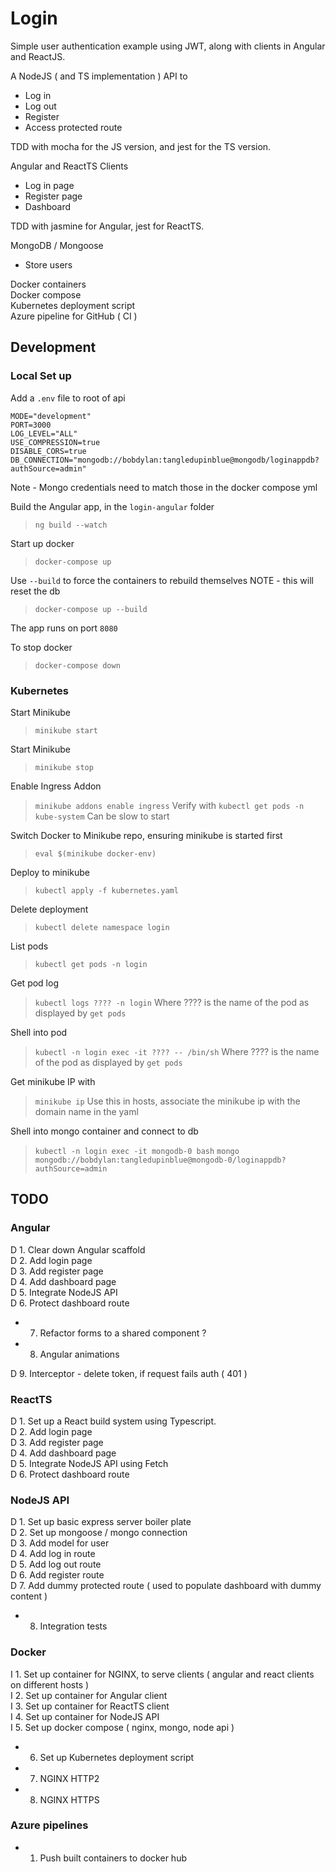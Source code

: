 # Login

Simple user authentication example using JWT, along with clients in Angular and ReactJS.

A NodeJS ( and TS implementation ) API to
- Log in
- Log out
- Register
- Access protected route<br/>

TDD with mocha for the JS version, and jest for the TS version.

Angular and ReactTS Clients
- Log in page
- Register page
- Dashboard<br/>

TDD with jasmine for Angular, jest for ReactTS.

MongoDB / Mongoose
- Store users

Docker containers<br/>
Docker compose<br/>
Kubernetes deployment script<br/>
Azure pipeline for GitHub ( CI )

## Development

### Local Set up

Add a `.env` file to root of api
```
MODE="development"
PORT=3000
LOG_LEVEL="ALL"
USE_COMPRESSION=true
DISABLE_CORS=true
DB_CONNECTION="mongodb://bobdylan:tangledupinblue@mongodb/loginappdb?authSource=admin"
```
Note - Mongo credentials need to match those in the docker compose yml

Build the Angular app, in the `login-angular` folder
>`ng build --watch`

Start up docker
>`docker-compose up`

Use `--build` to force the containers to rebuild themselves
NOTE - this will reset the db
>`docker-compose up --build`

The app runs on port `8080`

To stop docker
>`docker-compose down`

### Kubernetes

Start Minikube<br/>
>`minikube start`

Start Minikube<br/>
>`minikube stop`

Enable Ingress Addon
>`minikube addons enable ingress`
Verify with
>`kubectl get pods -n kube-system`
Can be slow to start

Switch Docker to Minikube repo, ensuring minikube is started first<br/>
>`eval $(minikube docker-env)`

Deploy to minikube
>`kubectl apply -f kubernetes.yaml`

Delete deployment
>`kubectl delete namespace login`

List pods
>`kubectl get pods -n login`

Get pod log
>`kubectl logs ???? -n login`
Where ???? is the name of the pod as displayed by `get pods`

Shell into pod
>`kubectl -n login exec -it ???? -- /bin/sh`
Where ???? is the name of the pod as displayed by `get pods`

Get minikube IP with
>`minikube ip`
Use this in hosts, associate the minikube ip with the domain name in the yaml

Shell into mongo container and connect to db
>`kubectl -n login exec -it mongodb-0 bash`
>`mongo mongodb://bobdylan:tangledupinblue@mongodb-0/loginappdb?authSource=admin`

## TODO

### Angular

D 1. Clear down Angular scaffold<br/>
D 2. Add login page<br/>
D 3. Add register page<br/>
D 4. Add dashboard page<br/>
D 5. Integrate NodeJS API<br/>
D 6. Protect dashboard route<br/>
- 7. Refactor forms to a shared component ?
- 8. Angular animations

D 9. Interceptor - delete token, if request fails auth ( 401 )

### ReactTS

D 1. Set up a React build system using Typescript.<br/>
D 2. Add login page<br/>
D 3. Add register page<br/>
D 4. Add dashboard page<br/>
D 5. Integrate NodeJS API using Fetch<br/>
D 6. Protect dashboard route

### NodeJS API

D 1. Set up basic express server boiler plate<br/>
D 2. Set up mongoose / mongo connection<br/>
D 3. Add model for user<br/>
D 4. Add log in route<br/>
D 5. Add log out route<br/>
D 6. Add register route<br/>
D 7. Add dummy protected route ( used to populate dashboard with dummy content )<br/>
- 8. Integration tests

### Docker

I 1. Set up container for NGINX, to serve clients ( angular and react clients on different hosts )<br/>
I 2. Set up container for Angular client<br/>
I 3. Set up container for ReactTS client<br/>
I 4. Set up container for NodeJS API<br/>
I 5. Set up docker compose ( nginx, mongo, node api )<br/>
- 6. Set up Kubernetes deployment script
- 7. NGINX HTTP2
- 8. NGINX HTTPS

### Azure pipelines

- 1. Push built containers to docker hub
